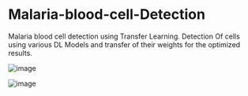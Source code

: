 # Malaria-blood-cell-Detection

Malaria blood cell detection using Transfer Learning. Detection Of cells using various DL Models and transfer of their weights
for the optimized results.

![image](https://user-images.githubusercontent.com/79148315/193887595-c1cb11e9-cfda-4013-92d3-d273f57cd605.png)

![image](https://user-images.githubusercontent.com/79148315/193887677-4d1d5109-55c8-44ff-bab0-4f43d398c999.png)
